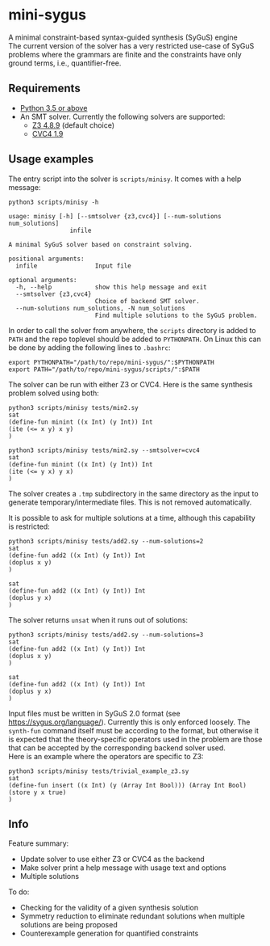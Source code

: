 # mini-sygus
A minimal constraint-based syntax-guided synthesis (SyGuS) engine  
The current version of the solver has a very restricted use-case of 
SyGuS problems where the grammars are finite and the 
constraints have only ground terms, i.e., quantifier-free.  


## Requirements

- [Python 3.5 or above](https://www.python.org/downloads/)
- An SMT solver. Currently the following solvers are supported:
  - [Z3 4.8.9](https://github.com/Z3Prover/z3/releases/tag/z3-4.8.9) (default choice)
  - [CVC4 1.9](https://cvc4.github.io/downloads.html)

## Usage examples
The entry script into the solver is `scripts/minisy`. 
It comes with a help message:
```
python3 scripts/minisy -h
```

```
usage: minisy [-h] [--smtsolver {z3,cvc4}] [--num-solutions num_solutions]
                 infile

A minimal SyGuS solver based on constraint solving.

positional arguments:
  infile                Input file

optional arguments:
  -h, --help            show this help message and exit
  --smtsolver {z3,cvc4}
                        Choice of backend SMT solver.
  --num-solutions num_solutions, -N num_solutions
                        Find multiple solutions to the SyGuS problem.

```

In order to call the solver from anywhere, the `scripts` 
directory is added to `PATH` and the repo toplevel 
should be added to `PYTHONPATH`.
On Linux this can be done by adding the 
following lines to `.bashrc`:
```
export PYTHONPATH="/path/to/repo/mini-sygus/":$PYTHONPATH
export PATH="/path/to/repo/mini-sygus/scripts/":$PATH
```

The solver can be run with either Z3 or CVC4. 
Here is the same synthesis problem solved using both:
```
python3 scripts/minisy tests/min2.sy 
sat
(define-fun minint ((x Int) (y Int)) Int
(ite (<= x y) x y)
)
```

```
python3 scripts/minisy tests/min2.sy --smtsolver=cvc4 
sat
(define-fun minint ((x Int) (y Int)) Int
(ite (<= y x) y x)
)

```

The solver creates a `.tmp` subdirectory in the same 
directory as the input to generate temporary/intermediate files. This
is not removed automatically.

It is possible to ask for multiple solutions at a time, although 
this capability is restricted:
```
python3 scripts/minisy tests/add2.sy --num-solutions=2
sat
(define-fun add2 ((x Int) (y Int)) Int
(doplus x y)
)

sat
(define-fun add2 ((x Int) (y Int)) Int
(doplus y x)
)
```

The solver returns `unsat` when it runs out of solutions:
```
python3 scripts/minisy tests/add2.sy --num-solutions=3
sat
(define-fun add2 ((x Int) (y Int)) Int
(doplus x y)
)

sat
(define-fun add2 ((x Int) (y Int)) Int
(doplus y x)
)
```

Input files must be written in SyGuS 2.0 format 
(see https://sygus.org/language/). Currently this is only enforced 
loosely. The `synth-fun` command itself must be according to 
the format, but otherwise it is expected that the theory-specific 
operators used in the problem are those that can be accepted by the 
corresponding backend solver used.  
Here is an example where the operators are specific to Z3:
```
python3 scripts/minisy tests/trivial_example_z3.sy 
sat
(define-fun insert ((x Int) (y (Array Int Bool))) (Array Int Bool)
(store y x true)
)
```

## Info

Feature summary:
- Update solver to use either Z3 or CVC4 as the backend
- Make solver print a help message with usage text and options
- Multiple solutions

To do:
- Checking for the validity of a given synthesis solution
- Symmetry reduction to eliminate redundant solutions when 
  multiple solutions are being proposed
- Counterexample generation for quantified constraints
